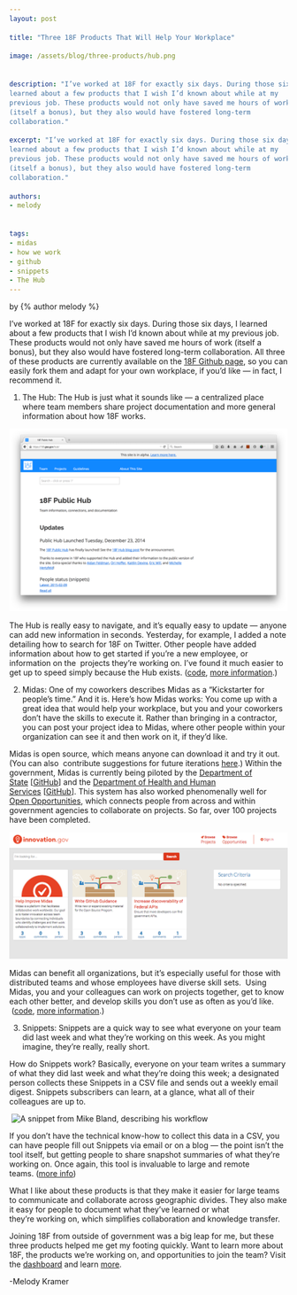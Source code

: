 ```yaml
---
layout: post

title: "Three 18F Products That Will Help Your Workplace"

image: /assets/blog/three-products/hub.png


description: "I’ve worked at 18F for exactly six days. During those six days, I
learned about a few products that I wish I’d known about while at my
previous job. These products would not only have saved me hours of work
(itself a bonus), but they also would have fostered long-term
collaboration."

excerpt: "I’ve worked at 18F for exactly six days. During those six days, I
learned about a few products that I wish I’d known about while at my
previous job. These products would not only have saved me hours of work
(itself a bonus), but they also would have fostered long-term
collaboration."

authors:
- melody


tags:
- midas
- how we work
- github
- snippets
- The Hub
---
```


<p class="authors">
  by {% author melody %} 
</p>

I’ve worked at 18F for exactly six days. During those six days, I
learned about a few products that I wish I’d known about while at my
previous job. These products would not only have saved me hours of work
(itself a bonus), but they also would have fostered long-term
collaboration. All three of these products are currently available on
the [18F Github
page](https://www.google.com/url?q=https%3A%2F%2Fgithub.com%2F18F%2F&sa=D&sntz=1&usg=AFQjCNGPXEeDNDfxjPeA7tPvyQUm7wzUog),
so you can easily fork them and adapt for your own workplace, if you’d
like — in fact, I recommend it.

1.  The Hub: The Hub is just what it sounds like — a centralized place
    where team members share project documentation and more general
    information about how 18F works.

![A screenshot of The Hub](/assets/blog/three-products/hub.png)

The Hub is really easy to navigate, and it’s equally easy to update
— anyone can add new information in seconds. Yesterday, for example, I
added a note detailing how to search for 18F on Twitter. Other people
have added information about how to get started if you’re a new
employee, or information on the  projects they’re working on. I’ve found
it much easier to get up to speed simply because the Hub exists.
([code](https://www.google.com/url?q=https%3A%2F%2Fgithub.com%2F18F%2Fhub&sa=D&sntz=1&usg=AFQjCNFo9OetvzHmlPa1_EndMyXdx-hVjw),
[more
information](https://www.google.com/url?q=https%3A%2F%2F18f.gsa.gov%2F2014%2F12%2F23%2Fhub%2F&sa=D&sntz=1&usg=AFQjCNFNd8F6bD1Fqb1pD-3YPi2sEpWwiQ).)

2.  Midas: One of my coworkers describes Midas as a “Kickstarter for
    people’s time.” And it is. Here’s how Midas works: You come up with
    a great idea that would help your workplace, but you and your
    coworkers don’t have the skills to execute it. Rather than bringing
    in a contractor, you can post your project idea to Midas, where
    other people within your organization can see it and then work on
    it, if they’d like.

Midas is open source, which means anyone can download it and try it out.
(You can also  contribute suggestions for future iterations
[here](https://www.google.com/url?q=https%3A%2F%2Fgithub.com%2F18F%2Fmidas%2Fissues%3Fq%3Dis%253Aopen%2Bis%253Aissue%2Blabel%253A%2522help%2Bwanted%2522&sa=D&sntz=1&usg=AFQjCNFDId6-njg1xuqRsxzE3SSNmPy9GA).)
Within the government, Midas is currently being piloted by the
[Department of
State](http://www.google.com/url?q=http%3A%2F%2Fwww.state.gov%2F&sa=D&sntz=1&usg=AFQjCNGJHYDcO3EIM35XGWEztNbk_AliHA) [[GitHub](https://www.google.com/url?q=https%3A%2F%2Fgithub.com%2FUSStateDept%2Fmidas-crowdwork&sa=D&sntz=1&usg=AFQjCNGRO3WXCxZxxyQxsAIBq7PwlUt10Q)]
and the [Department of Health and Human
Services](http://www.google.com/url?q=http%3A%2F%2Fwww.hhs.gov%2Fidealab%2Fi-want-support%2Ffor-hhs-2%2F&sa=D&sntz=1&usg=AFQjCNH7GHV56c9dDII8hBF5aapI6ivhJg) [[GitHub](https://www.google.com/url?q=https%3A%2F%2Fgithub.com%2FHHSIDEAlab%2FHHSFairTrade-Configs&sa=D&sntz=1&usg=AFQjCNHp1J6D7fKfwMaZ2aBvFixOodm-eQ)]. This
system has also worked phenomenally well for [Open
Opportunities](http://www.google.com/url?q=http%3A%2F%2Fwww.digitalgov.gov%2Fjoin-digitalgov%2Fopen-opportunities-in-digitalgov%2F&sa=D&sntz=1&usg=AFQjCNFUIjd2HhL5FpLfFY8wzRQGLJjYPw),
which connects people from across and within government agencies to
collaborate on projects. So far, over 100 projects have been completed.

![A screenshot of Midas](/assets/blog/three-products/midas.png)

Midas can benefit all organizations, but it’s especially useful for
those with distributed teams and whose employees have diverse skill
sets.  Using Midas, you and your colleagues can work on projects
together, get to know each other better, and develop skills you don’t
use as often as you’d like.
 ([code](https://www.google.com/url?q=https%3A%2F%2Fgithub.com%2F18F%2Fmidas&sa=D&sntz=1&usg=AFQjCNHY7NSm_ByrmY_OuNTmgTMUMJKk8w),
[more
information](https://www.google.com/url?q=https%3A%2F%2F18f.gsa.gov%2F2014%2F07%2F16%2Fmidas-a-marketplace-for-innovation-in-government%2F&sa=D&sntz=1&usg=AFQjCNEkmEHG_nTB1toMgoULmknyN-P-4Q).)

3.  Snippets: Snippets are a quick way to see what everyone on your team
    did last week and what they’re working on this week. As you might
    imagine, they’re really, really short.

How do Snippets work? Basically, everyone on your team writes a summary
of what they did last week and what they’re doing this week; a
designated person collects these Snippets in a CSV file and sends out a
weekly email digest. Snippets subscribers can learn, at a glance, what
all of their colleagues are up to.

 ![A snippet from Mike Bland, describing his workflow](/assets/blog/three-products/20141215-mbland.jpg)

If you don’t have the technical know-how to collect this data in a CSV,
you can have people fill out Snippets via email or on a blog — the point
isn’t the tool itself, but getting people to share snapshot summaries of
what they’re working on. Once again, this tool is invaluable to large
and remote teams. ([more
info](https://www.google.com/url?q=https%3A%2F%2F18f.gsa.gov%2F2014%2F12%2F17%2Fsnippets%2F&sa=D&sntz=1&usg=AFQjCNEJI9-w-SddWeSJb4yqEDar9FTwEQ))

What I like about these products is that they make it easier for large
teams to communicate and collaborate across geographic divides. They
also make it easy for people to document what they’ve learned or what
they’re working on, which simplifies collaboration and knowledge
transfer.

Joining 18F from outside of government was a big leap for me, but these
three products helped me get my footing quickly. Want to learn more
about 18F, the products we’re working on, and opportunities to join the
team? Visit the
[dashboard](https://www.google.com/url?q=https%3A%2F%2F18f.gsa.gov%2Fdashboard%2F&sa=D&sntz=1&usg=AFQjCNEFhWTRxSlgHLDJSR51Y5wt79mEaw) and
learn
[more](https://www.google.com/url?q=https%3A%2F%2F18f.gsa.gov%2F2015%2F01%2F21%2Fjoin-us%2F&sa=D&sntz=1&usg=AFQjCNFdgSTqkf6Mzk1JOKuTEo_Bdgrj8g).

-Melody Kramer
